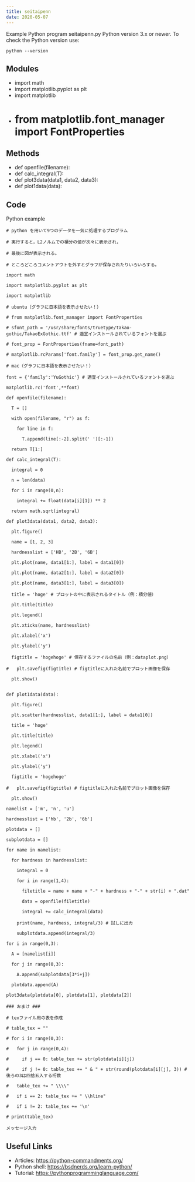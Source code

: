 ```yaml
---
title: seitaipenn
date: 2020-05-07
---
```

Example Python program seitaipenn.py
Python version 3.x or newer.
To check the Python version use:

    python --version

## Modules

* import math
* import matplotlib.pyplot as plt
* import matplotlib
* # from matplotlib.font_manager import FontProperties

## Methods

* def openfile(filename):
* def calc_integral(T):
* def plot3data(data1, data2, data3):
* def plot1data(data):

## Code

Python example

    # python を用いて9つのデータを一気に処理するプログラム
    
    # 実行すると，L2ノルムでの積分の値が次々に表示され，
    
    # 最後に図が表示される。
    
    # ところどころコメントアウトを外すとグラフが保存されたりいろいろする。
    
    import math
    
    import matplotlib.pyplot as plt
    
    import matplotlib
    
    # ubuntu（グラフに日本語を表示させたい！）
    
    # from matplotlib.font_manager import FontProperties
    
    # sfont_path = '/usr/share/fonts/truetype/takao-gothic/TakaoExGothic.ttf' # 適宜インストールされているフォントを選ぶ
    
    # font_prop = FontProperties(fname=font_path)
    
    # matplotlib.rcParams['font.family'] = font_prop.get_name()
    
    # mac（グラフに日本語を表示させたい！）
    
    font = {'family':'YuGothic'} # 適宜インストールされているフォントを選ぶ
    
    matplotlib.rc('font',**font)
    
    def openfile(filename):
    
      T = []
    
      with open(filename, "r") as f:
    
        for line in f:
    
          T.append(line[:-2].split(' ')[:-1])
    
      return T[1:]
    
    def calc_integral(T):
    
      integral = 0
    
      n = len(data)
    
      for i in range(0,n):
    
        integral += float(data[i][1]) ** 2
    
      return math.sqrt(integral)
    
    def plot3data(data1, data2, data3):
    
      plt.figure()
    
      name = [1, 2, 3]
    
      hardnesslist = ['HB', '2B', '6B']
    
      plt.plot(name, data1[1:], label = data1[0])
    
      plt.plot(name, data2[1:], label = data2[0])
    
      plt.plot(name, data3[1:], label = data3[0]) 
    
      title = 'hoge' # プロットの中に表示されるタイトル（例：積分値） 
    
      plt.title(title)
    
      plt.legend()
    
      plt.xticks(name, hardnesslist)
    
      plt.xlabel('x')
    
      plt.ylabel('y')
    
      figtitle = 'hogehoge' # 保存するファイルの名前（例：dataplot.png）
    
    #   plt.savefig(figtitle) # figtitleに入れた名前でプロット画像を保存
    
      plt.show()
    
    
    def plot1data(data):
    
      plt.figure()
    
      plt.scatter(hardnesslist, data1[1:], label = data1[0])
    
      title = 'hoge'
    
      plt.title(title)
    
      plt.legend()
    
      plt.xlabel('x')
    
      plt.ylabel('y')
    
      figtitle = 'hogehoge'
    
    #   plt.savefig(figtitle) # figtitleに入れた名前でプロット画像を保存
    
      plt.show()
    
    namelist = ['m', 'n', 'u']
    
    hardnesslist = ['hb', '2b', '6b']
    
    plotdata = []
    
    subplotdata = []
    
    for name in namelist:
    
      for hardness in hardnesslist:
    
        integral = 0
    
        for i in range(1,4):
    
          filetitle = name + name + "-" + hardness + "-" + str(i) + ".dat"
    
          data = openfile(filetitle)
    
          integral += calc_integral(data)
    
        print(name, hardness, integral/3) # 試しに出力
    
        subplotdata.append(integral/3)
    
    for i in range(0,3):
    
      A = [namelist[i]]
    
      for j in range(0,3):
    
        A.append(subplotdata[3*i+j])
    
      plotdata.append(A)
    
    plot3data(plotdata[0], plotdata[1], plotdata[2])
    
    ### おまけ ###
    
    # texファイル用の表を作成
    
    # table_tex = ""
    
    # for i in range(0,3):
    
    #   for j in range(0,4):
    
    #     if j == 0: table_tex += str(plotdata[i][j])
    
    #     if j != 0: table_tex += " & " + str(round(plotdata[i][j], 3)) # 後ろの3は四捨五入する桁数
    
    #   table_tex += " \\\\"
    
    #   if i == 2: table_tex += " \\hline"
    
    #   if i != 2: table_tex += '\n'
    
    # print(table_tex)
    
    メッセージ入力

## Useful Links

- Articles: https://python-commandments.org/
- Python shell: https://bsdnerds.org/learn-python/
- Tutorial: https://pythonprogramminglanguage.com/
